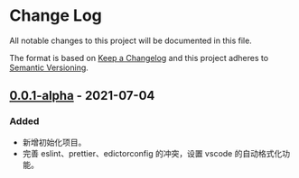 # Change Log
All notable changes to this project will be documented in this file.

The format is based on [Keep a Changelog](http://keepachangelog.com/)
and this project adheres to [Semantic Versioning](http://semver.org/).

## [0.0.1-alpha] - 2021-07-04
### Added
- 新增初始化项目。
- 完善 eslint、prettier、edictorconfig 的冲突，设置 vscode 的自动格式化功能。

[0.0.1-alpha]: https://github.com/PureSincere/learn/compare/v0.0.1-alpha...HEAD
